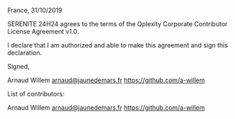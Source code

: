 France, 31/10/2019

SERENITE 24H24 agrees to the terms of the Qplexity Corporate Contributor License
Agreement v1.0.

I declare that I am authorized and able to make this agreement and sign this
declaration.

Signed,

Arnaud Willem arnaud@jaunedemars.fr https://github.com/a-willem

List of contributors:

Arnaud Willem arnaud@jaunedemars.fr https://github.com/a-willem
